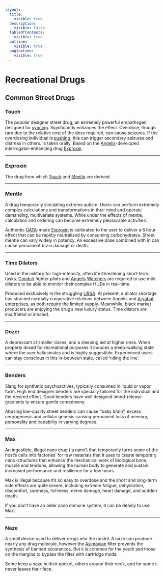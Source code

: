 ```yaml
---
layout:
  title:
    visible: true
  description:
    visible: false
  tableOfContents:
    visible: true
  outline:
    visible: true
  pagination:
    visible: true
---
```


# Recreational Drugs

## Common Street Drugs

### **Touch**

The popular designer street drug, an extremely powerful empathogen designed for [syncing](../../../overview/science-and-tech/sync-hubs.md#syncing). Significantly enhances the effect. Overdose, though rare due to the relative cost of the dose required, can cause seizures. If the overdosing individual is [pushing](../../../overview/science-and-tech/links.md#pushing), this can trigger secondary seizures and distress in others. Is taken orally. Based on the [Angelis](../military-and-defense/angelis.md)-developed interrogator-enhancing drug [Exproxin](recreational-drugs.md#exproxin).

***

### Exproxin

The drug from which [Touch](recreational-drugs.md#touch) and [Mentle](recreational-drugs.md#mentle) are derived.

***

### **Mentle**

A drug temporarily simulating extreme autism. Users can perform extremely complex calculations and transformations in their mind and operate demanding, multivariate systems. While under the effects of mentle, calculation and ordering can become extremely pleasurable activities.

Authentic [GATA](../)-made [Exproxin](recreational-drugs.md#exproxin) is calibrated to the user to deliver a 6 hour effect that can be rapidly neutralized by consuming carbohydrates. Street mentle can vary widely in potency. An excessive dose combined with in can cause permanent brain damage or death.

***

### **Time Dilators**

Used in the military for high-intensity, often life-threatening short-term tasks. [Conduit](../../../overview/science-and-tech/links.md#conduits) fighter pilots and [Angelis](../military-and-defense/angelis.md) [Watchers](../military-and-defense/angelis.md#watchers) are required to use mild dilators to be able to monitor their complex HUDs in real-time.

Produced exclusively in the struggling [URSA](../../ursa/). At present, a dilator shortage has strained normally cooperative relations between Angelis and [Aryabat](../../aryabat/) [enterprises](../../aryabat/enterprise/), as both require the limited supply. Meanwhile, black market producers are enjoying the drug’s new luxury status. Time dilators are insufflated or inhaled.

***

### **Dozer**

A depressant at smaller doses, and a sleeping aid at higher ones. When properly dosed for recreational purposes it induces a sleep-walking state where the user hallucinates and is highly suggestible. Experienced users can stay conscious in this in-between state, called ‘riding the line’.

***

### **Benders**

Slang for synthetic psychoactives, typically consumed in liquid or vapor form. High end designer benders are specially tailored for the individual and the desired effect. Good benders have well designed timed-release gradients to ensure gentle comedowns.

Abusing low-quality street benders can cause “baby brain”, excess neurogenesis and cellular genesis causing permanent loss of memory, personality and capability in varying degrees.

***

### **Max**

An ingestible, illegal nano drug (‘a nano’) that temporarily turns some of the host’s cells into factories’ for raw materials that it uses to create temporary nano-structures that enhance the mechanical work of biological bone, muscle and tendons, allowing the human body to generate and sustain increased performance and resilience for a few hours.

Max is illegal because it’s so easy to overdose and the short and long-term side effects are quite severe, including extreme fatigue, dehydration, discomfort, soreness, itchiness, nerve damage, heart damage, and sudden death.

If you don’t have an older nano immune system, it can be deadly to use Max.

***

### **Naze**

A small device used to deliver drugs into the nostril. A naze can produce nearly any drug molecule, however the [Asimovian](../../../overview/science-and-tech/asimovian-architecture.md) filter prevents the synthesis of banned substances. But it is common for the youth and those on the margins to bypass the filter with cartridge mods.

Some keep a naze in their pocket, others around their neck, and for some it never leaves their face.
